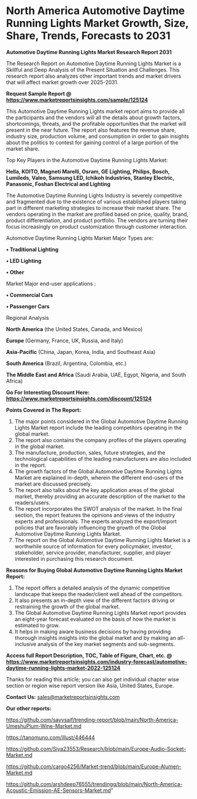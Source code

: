 # North America Automotive Daytime Running Lights Market Growth, Size, Share, Trends, Forecasts to 2031

<strong>Automotive Daytime Running Lights Market Research Report 2031</strong>

The Research Report on Automotive Daytime Running Lights Market is a Skillful and Deep Analysis of the Present Situation and Challenges. This research report also analyzes other important trends and market drivers that will affect market growth over 2025-2031.

<strong>Request Sample Report @ <a href=https://www.marketreportsinsights.com/sample/125124>https://www.marketreportsinsights.com/sample/125124</a></strong>

This Automotive Daytime Running Lights market report aims to provide all the participants and the vendors will all the details about growth factors, shortcomings, threats, and the profitable opportunities that the market will present in the near future. The report also features the revenue share, industry size, production volume, and consumption in order to gain insights about the politics to contest for gaining control of a large portion of the market share.

Top Key Players in the Automotive Daytime Running Lights Market:

<strong>Hella, KOITO, Magneti Marelli, Osram, GE Lighting, Philips, Bosch, Lumileds, Valeo, Samsung LED, Ichikoh Industries, Stanley Electric, Panasonic, Foshan Electrical and Lighting</strong>

The Automotive Daytime Running Lights Industry is severely competitive and fragmented due to the existence of various established players taking part in different marketing strategies to increase their market share. The vendors operating in the market are profiled based on price, quality, brand, product differentiation, and product portfolio. The vendors are turning their focus increasingly on product customization through customer interaction.

Automotive Daytime Running Lights Market Major Types are:

<strong>• Traditional Lighting

• LED Lighting

• Other</strong>

Market Major end-user applications :

<strong>• Commercial Cars

• Passenger Cars</strong>

Regional Analysis

</u><strong><b>North America</b></strong> (the United States, Canada, and Mexico)

<strong><b>Europe </b></strong>(Germany, France, UK, Russia, and Italy)

<strong><b>Asia-Pacific</b></strong> (China, Japan, Korea, India, and Southeast Asia)

<strong><b>South America</b></strong> (Brazil, Argentina, Colombia, etc.)

<strong><b>The Middle East and Africa</b></strong> (Saudi Arabia, UAE, Egypt, Nigeria, and South Africa)

<strong>Go For Interesting Discount Here: <a href=https://www.marketreportsinsights.com/discount/125124>https://www.marketreportsinsights.com/discount/125124</a></strong>

<strong>Points Covered in The Report:</strong>
<ol>
  <li>The major points considered in the Global Automotive Daytime Running Lights Market report include the leading competitors operating in the global market.</li>
  <li>The report also contains the company profiles of the players operating in the global market.</li>
  <li>The manufacture, production, sales, future strategies, and the technological capabilities of the leading manufacturers are also included in the report.</li>
  <li>The growth factors of the Global Automotive Daytime Running Lights Market are explained in-depth, wherein the different end-users of the market are discussed precisely.</li>
  <li>The report also talks about the key application areas of the global market, thereby providing an accurate description of the market to the readers/users.</li>
  <li>The report incorporates the SWOT analysis of the market. In the final section, the report features the opinions and views of the industry experts and professionals. The experts analyzed the export/import policies that are favorably influencing the growth of the Global Automotive Daytime Running Lights Market.</li>
  <li>The report on the Global Automotive Daytime Running Lights Market is a worthwhile source of information for every policymaker, investor, stakeholder, service provider, manufacturer, supplier, and player interested in purchasing this research document.</li>
</ol>
<strong>Reasons for Buying Global Automotive Daytime Running Lights Market Report:</strong>

<ol>
  <li>The report offers a detailed analysis of the dynamic competitive landscape that keeps the reader/client well ahead of the competitors.</li>
  <li>It also presents an in-depth view of the different factors driving or restraining the growth of the global market.</li>
  <li>The Global Automotive Daytime Running Lights Market report provides an eight-year forecast evaluated on the basis of how the market is estimated to grow.</li>
  <li>It helps in making aware business decisions by having providing thorough insights insights into the global market and by making an all-inclusive analysis of the key market segments and sub-segments.</li>
</ol>
<strong>Access full Report Description, TOC, Table of Figure, Chart, etc. @ <a href=https://www.marketreportsinsights.com/industry-forecast/automotive-daytime-running-lights-market-2022-125124>https://www.marketreportsinsights.com/industry-forecast/automotive-daytime-running-lights-market-2022-125124</a></strong>


Thanks for reading this article; you can also get individual chapter wise section or region wise report version like Asia, United States, Europe.

<strong>Contact Us:</strong>
sales@marketreportsinsights.com

<strong>Our other reports:</strong>

<a href=https://github.com/sayysaif/trending-report/blob/main/North-America-UmeshuPlum-Wine-Market.md>https://github.com/sayysaif/trending-report/blob/main/North-America-UmeshuPlum-Wine-Market.md</a>

<a href=https://tanomuno.com/illust/446444>https://tanomuno.com/illust/446444</a>

<a href=https://github.com/Siya23553/Research/blob/main/Europe-Audio-Socket-Market.md>https://github.com/Siya23553/Research/blob/main/Europe-Audio-Socket-Market.md</a>

<a href=https://github.com/cargo4256/Market-trend/blob/main/Europe-Alumen-Market.md>https://github.com/cargo4256/Market-trend/blob/main/Europe-Alumen-Market.md</a>

<a href=https://github.com/arshdeep76555/trendingg/blob/main/North-America-Acoustic-Emission-AE-Sensors-Market.md>https://github.com/arshdeep76555/trendingg/blob/main/North-America-Acoustic-Emission-AE-Sensors-Market.md</a>"
